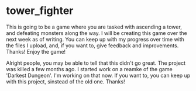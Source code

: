 # tower_fighter 
This is going to be a game where you are tasked with ascending a tower, and defeating monsters along the way. I will be creating this game over the next week as of writing. You can keep up with my progress over time with the files I upload, and, if you want to, give feedback and improvements. Thanks! Enjoy the game!  

Alright people, you may be able to tell that this didn't go great. The project was killed a few months ago. I started work on a reamke of the game 'Darkest Dungeon'. I'm working on that now. If you want to, you can keep up with this project, sinstead of the old one. Thanks! 
